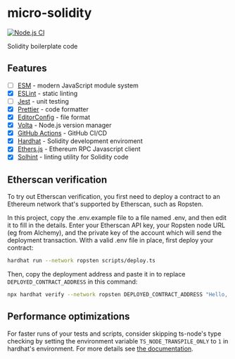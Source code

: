 # micro-solidity

[![Node.js CI](https://github.com/Akagi201/micro-solidity/actions/workflows/ci.yml/badge.svg)](https://github.com/Akagi201/micro-solidity/actions/workflows/ci.yml)

Solidity boilerplate code

## Features

- [ ] [ESM](https://developer.mozilla.org/en-US/docs/Web/JavaScript/Guide/Modules) - modern JavaScript module system
- [x] [ESLint](https://github.com/eslint/eslint) - static linting
- [ ] [Jest](https://jestjs.io/) - unit testing
- [x] [Prettier](https://prettier.io/) - code formatter
- [x] [EditorConfig](https://editorconfig.org/) - file format
- [x] [Volta](https://volta.sh/) - Node.js version manager
- [x] [GitHub Actions](https://github.com/features/actions) - GitHub CI/CD
- [x] [Hardhat](https://hardhat.org/) - Solidity development enviroment
- [x] [Ethers.js](https://ethers.org/) - Ethereum RPC Javascript client
- [x] [Solhint](https://github.com/protofire/solhint) - linting utility for Solidity code

## Etherscan verification

To try out Etherscan verification, you first need to deploy a contract to an Ethereum network that's supported by Etherscan, such as Ropsten.

In this project, copy the .env.example file to a file named .env, and then edit it to fill in the details. Enter your Etherscan API key, your Ropsten node URL (eg from Alchemy), and the private key of the account which will send the deployment transaction. With a valid .env file in place, first deploy your contract:

```sh
hardhat run --network ropsten scripts/deploy.ts
```

Then, copy the deployment address and paste it in to replace `DEPLOYED_CONTRACT_ADDRESS` in this command:

```sh
npx hardhat verify --network ropsten DEPLOYED_CONTRACT_ADDRESS "Hello, Hardhat!"
```

## Performance optimizations

For faster runs of your tests and scripts, consider skipping ts-node's type checking by setting the environment variable `TS_NODE_TRANSPILE_ONLY` to `1` in hardhat's environment. For more details see [the documentation](https://hardhat.org/guides/typescript.html#performance-optimizations).
